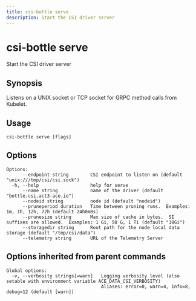 ```yaml
---
title: csi-bottle serve
description: Start the CSI driver server
---
```


<!--
This documentation is auto generated by a script.
Please do not edit this file directly.
-->

<!-- markdownlint-disable-next-line single-title -->
# csi-bottle serve

Start the CSI driver server

## Synopsis

Listens on a UNIX socket or TCP socket for GRPC method calls from Kubelet.

## Usage

```plaintext
csi-bottle serve [flags]
```

## Options

```plaintext
Options:
      --endpoint string        CSI endpoint to listen on (default "unix:///tmp/csi/csi.sock")
  -h, --help                   help for serve
      --name string            name of the driver (default "bottle.csi.act3-ace.io")
      --nodeid string          node id (default "nodeid")
      --pruneperiod duration   Time between pruning runs.  Examples: 1m, 1h, 12h, 72h (default 24h0m0s)
      --prunesize string       Max size of cache in bytes.  SI suffixes are allowed.  Examples: 1 Gi, 50 G, 1 Ti (default "10Gi")
      --storagedir string      Root path for the node local data storage (default "/tmp/csi/data")
      --telemetry string       URL of the Telemetry Server
```

## Options inherited from parent commands

```plaintext
Global options:
  -v, --verbosity strings[=warn]   Logging verbosity level (also setable with environment variable ACE_DATA_CSI_VERBOSITY)
                                   Aliases: error=0, warn=4, info=8, debug=12 (default [warn])
```

